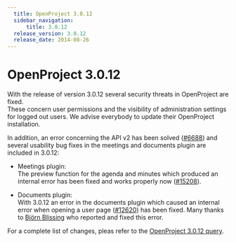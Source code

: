 ```yaml
---
  title: OpenProject 3.0.12
  sidebar_navigation:
      title: 3.0.12
  release_version: 3.0.12
  release_date: 2014-08-26
---
```


# OpenProject 3.0.12

With the release of version 3.0.12 several security threats in
OpenProject are fixed.  
These concern user permissions and the visibility of administration
settings for logged out users. We advise everybody to update their
OpenProject installation.

In addition, an error concerning the API v2 has been solved
([#6688](https://community.openproject.org/work_packages/6688 "APIv2: ids-parameter ignored for planning_elements.json (closed)"))
and several usability bug fixes in the meetings and documents plugin are
included in 3.0.12:

  - Meetings plugin:  
    The preview function for the agenda and minutes which produced an
    internal error has been fixed and works properly now
    ([#15208](https://community.openproject.org/work_packages/15208 "Internal error when clicking on preview on agenda/minutes (closed)")).

  - Documents plugin:  
    With 3.0.12 an error in the documents plugin which caused an
    internal error when opening a user page
    ([#12620](https://community.openproject.org/work_packages/12620 "Missing event type cause 500 ERROR on user page. (closed)"))
    has been fixed. Many thanks to [Björn Blissing](https://github.com/bjornblissing) who reported and fixed
    this error.

For a complete list of changes, pleas refer to the 
[OpenProject 3.0.12 query](https://community.openproject.org/versions/450).


